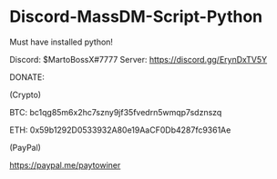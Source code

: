# Discord-MassDM-Script-Python

Must have installed python!

Discord: $MartoBossX#7777 Server: https://discord.gg/ErynDxTV5Y

DONATE:

(Crypto)

BTC: bc1qg85m6x2hc7szny9jf35fvedrn5wmqp7sdznszq

ETH: 0x59b1292D0533932A80e19AaCF0Db4287fc9361Ae

(PayPal)

https://paypal.me/paytowiner
